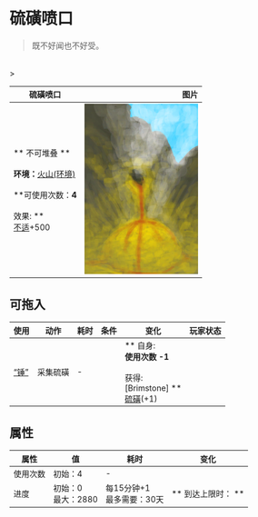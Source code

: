 # 硫磺喷口  
> 既不好闻也不好受。  
<br>  
>   
  
  硫磺喷口  |   图片   
 ----  |  ----:   
 ** 不可堆叠 **<br><br>**环境：**[火山(环境)](Env_AcidLake.md)<br><br>**可使用次数：**4<br><br>** 效果: **<br>[不适](Discomfort.md)+500  |  <img decoding="async" src="Sprite/BrimstoneVent.png" href="a.md" style="max-width:300px;max-height:300px;">   
  
## 可拖入  
使用  |  动作  |  耗时  |  条件  |  变化  |  玩家状态  
----  |  ----  |  ----  |  ----  |  ----  |  ----  
[“锤”](tag_Hammer.md)  |  采集硫磺<br>  |  -  |    |  ** 自身: **<br>使用次数  -1<br><br>** 获得: **<br>** [Brimstone] **<br>  [硫磺](Brimstone.md)(+1)<br>  |    
## 属性   
属性  |  值  |  耗时  |  变化  
----  |  ----  |  ----  |  ----  
使用次数  |  初始：4  |  -  |    
进度  |  初始：0<br>最大：2880  |  每15分钟+1<br>最多需要：30天  |  ** 到达上限时： **<br>  
